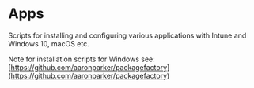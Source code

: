 # Apps

Scripts for installing and configuring various applications with Intune and Windows 10, macOS etc.

Note for installation scripts for Windows see: [https://github.com/aaronparker/packagefactory](https://github.com/aaronparker/packagefactory)
